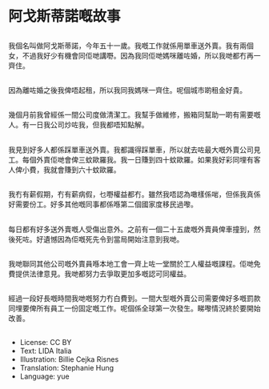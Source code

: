 # 阿戈斯蒂諾嘅故事

##
我個名叫做阿戈斯蒂諾，今年五十一歲。我嘅工作就係用單車送外賣。我有兩個女，不過我好少有機會同佢哋講嘢。因為我同佢哋媽咪離咗婚，所以我哋都冇再一齊住。

##
因為離咗婚之後我俾唔起租，所以我同我媽咪一齊住。呢個城市啲租金好貴。

##
幾個月前我曾經係一間公司度做清潔工。我幫手做維修，搬箱同幫助一啲有需要嘅人。有一日我公司炒咗我，但我都唔知點解。

##
我見到好多人都係踩單車送外賣。我都識得踩單車，所以就去咗最大嘅外賣公司見工。每個外賣佢哋會俾三蚊歐羅我。我一日賺到四十蚊歐羅。如果我好彩同埋有客人俾小費，我就會賺到六十蚊歐羅。

##
我冇有薪假期，冇有薪病假，乜嘢權益都冇。雖然我唔認為噉樣係啱，但係我真係好需要份工。好多其他嘅同事都係喺第二個國家度移民過嚟。

##
每日都有好多送外賣嘅人受傷出意外。之前有一個二十五歲嘅外賣員俾車撞到，然後死咗。好遺憾因為佢嘅死先令到當局開始注意到我哋。

##
我哋聯同其他公司嘅外賣員喺本地工會一齊上咗一堂關於工人權益嘅課程。佢哋免費提供法律意見。我哋都努力去爭取更加多嘅認可同權益。

##
經過一段好長嘅時間我哋嘅努力冇白費到。一間大型嘅外賣公司需要俾好多嘅罰款同埋要俾所有員工一份固定嘅工作。呢個係全球第一次發生。睇嚟情況終於要開始改善。

##
* License: CC BY
* Text: LIDA Italia
* Illustration: Billie Cejka Risnes
* Translation: Stephanie Hung
* Language: yue
